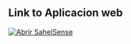 ## Link to Aplicacion web

[![Abrir SahelSense](https://img.shields.io/badge/Abrir-SahelSense-blue?style=for-the-badge)](https://sahelsense.streamlit.app/)
